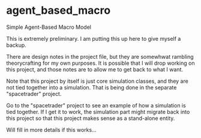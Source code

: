 # agent_based_macro
Simple Agent-Based Macro Model

This is extremely preliminary. I am putting this up here to give myself a backup.

There are design notes in the project file, but they are somewhwat rambling theorycrafting
for my own purposes. It is possible that I will drop working on this project, and those
notes are to allow me to get back to what I want.

Note that this project by itself is just core simulation classes, and they are not tied together
into a simulation. That is being done in the separate "spacetrader" project. 

Go to the "spacetrader" project to see an example of how a simulation is tied together.
If I get it to work, the simulation part might migrate back into this project so that
this project makes sense as a stand-alone entity. 

Will fill in more details if this works...
